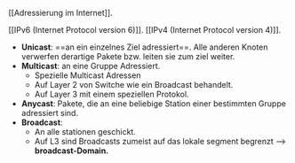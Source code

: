 [[Adressierung im Internet]].

[[IPv6 (Internet Protocol version 6)]].
[[IPv4 (Internet Protocol version 4)]].


- **Unicast**: ==an ein einzelnes Ziel adressiert==. Alle anderen Knoten verwerfen derartige Pakete bzw. leiten sie zum ziel weiter.
- **Multicast**: an eine Gruppe Adressiert.
	- Spezielle Multicast Adressen
	- Auf Layer 2 von Switche wie ein Broadcast behandelt.
	- Auf Layer 3 mit einem speziellen Protokol.
- **Anycast**: Pakete, die an eine beliebige Station einer bestimmten Gruppe adressiert sind.
- **Broadcast**: 
	- An alle stationen geschickt.
	- Auf L3 sind Broadcasts zumeist auf das lokale segment begrenzt --> **broadcast-Domain.**